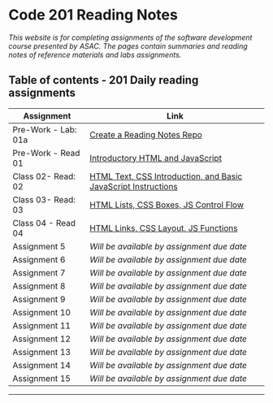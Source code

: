 

# Code 201 Reading Notes


*This website is for completing assignments of the software development course presented by ASAC. The pages contain summaries and reading notes of reference materials and labs assignments.*



## Table of contents - 201 Daily reading assignments

|           Assignment                  |                                         Link                                                |
|---------------------------------------|---------------------------------------------------------------------------------------------|
|        Pre-Work - Lab: 01a            | [Create a Reading Notes Repo](https://daliaabdelghani.github.io/reading-notes/)             |
|        Pre-Work - Read 01             | [Introductory HTML and JavaScript](https://daliaabdelghani.github.io/reading-notes/class-01)|
|        Class 02- Read: 02             | [HTML Text, CSS Introduction, and Basic JavaScript Instructions](https://daliaabdelghani.github.io/reading-notes/class-02)|                                                 |
|        Class 03- Read: 03                   | [HTML Lists, CSS Boxes, JS Control Flow](https://daliaabdelghani.github.io/reading-notes/read-03)                                                 |
|        Class 04 - Read 04                   | [HTML Links, CSS Layout, JS Functions](https://daliaabdelghani.github.io/reading-notes/code201-read-04)                                                 |
|        Assignment 5                   |  *Will be available by assignment due date*                                                 |
|        Assignment 6                   |  *Will be available by assignment due date*                                                 |
|        Assignment 7                   |  *Will be available by assignment due date*                                                 |
|        Assignment 8                   |  *Will be available by assignment due date*                                                 |
|        Assignment 9                   |  *Will be available by assignment due date*                                                 |
|        Assignment 10                  |  *Will be available by assignment due date*                                                 |
|        Assignment 11                  |  *Will be available by assignment due date*                                                 |
|        Assignment 12                  |  *Will be available by assignment due date*                                                 |
|        Assignment 13                  |  *Will be available by assignment due date*                                                 |
|        Assignment 14                  | *Will be available by assignment due date*                                                  |
|        Assignment 15                  |  *Will be available by assignment due date*                                                 |


----------------------------------------------------------------------------------------------------------------------------------------
